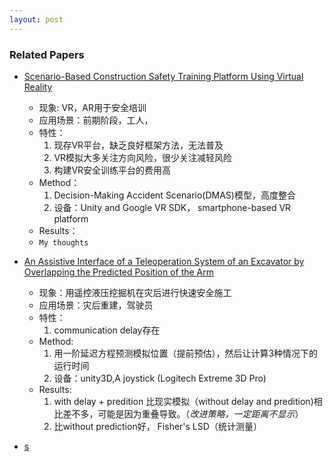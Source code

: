 ```yaml
---
layout: post
---
```

### Related Papers
* [Scenario-Based Construction Safety Training Platform Using Virtual Reality](https://www.iaarc.org/publications/fulltext/ISARC_2020_Paper_379.pdf)
  - 现象: VR，AR用于安全培训
  - 应用场景：前期阶段，工人，
  - 特性： 
    1. 现存VR平台，缺乏良好框架方法，无法普及
    2. VR模拟大多关注方向风险，很少关注减轻风险
    3. 构建VR安全训练平台的费用高
  - Method：
    1. Decision-Making Accident Scenario(DMAS)模型，高度整合
    2. 设备：Unity and Google VR SDK， smartphone-based VR platform
  - Results：
  - `My thoughts`
  
* [An Assistive Interface of a Teleoperation System of an Excavator by Overlapping the Predicted Position of the Arm](https://www.iaarc.org/publications/fulltext/ISARC_2020_Paper_97.pdf)
  - 现象：用遥控液压挖掘机在灾后进行快速安全施工
  - 应用场景：灾后重建，驾驶员
  - 特性：
    1. communication delay存在
  - Method: 
    1. 用一阶延迟方程预测模拟位置（提前预估），然后让计算3种情况下的运行时间
    2. 设备：unity3D,A joystick (Logitech Extreme 3D Pro)
  - Results:
    1. with delay + predition 比现实模拟（without delay and predition)相比差不多，可能是因为重叠导致。（*改进策略，一定距离不显示*）
    2. 比without prediction好， Fisher's LSD（统计测量）
* [s](https://sci-hub.do/10.1061/(asce)co.1943-7862.0001749)
